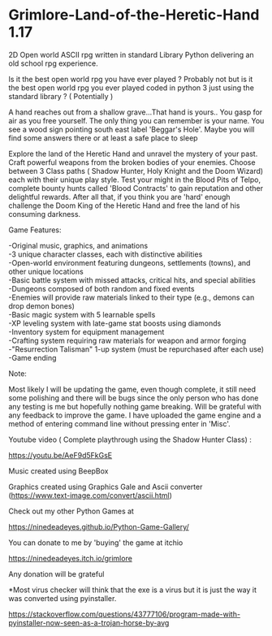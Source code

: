 # Grimlore-Land-of-the-Heretic-Hand 1.17
2D Open world ASCII rpg written in standard Library Python delivering an old school rpg experience. 


Is it the best open world rpg you have ever played ? Probably not but is it the best open world rpg you ever played coded in python 3 just using the standard library ? ( Potentially )  

A hand reaches out from a shallow grave...That hand is yours.. You gasp for air as you free yourself. The only thing you can remember is your name.
You see a wood sign pointing south east label 'Beggar's Hole'. Maybe you will find some answers there or at least a safe place to sleep

Explore the land of the Heretic Hand and unravel the mystery of your past. Craft powerful weapons from the broken bodies of your enemies. Choose between 3 Class paths ( Shadow Hunter, Holy Knight and the Doom Wizard) each with their unique play style. Test your might in the Blood Pits of Telpo, complete bounty hunts called 'Blood Contracts' to gain reputation and other delightful rewards. After all that, if you think you are 'hard' enough challenge the Doom King of the Heretic Hand and free the land of his consuming darkness. 

Game Features: <br>

-Original music, graphics, and animations <br>
-3 unique character classes, each with distinctive abilities <br>
-Open-world environment featuring dungeons, settlements (towns), and other unique locations <br>
-Basic battle system with missed attacks, critical hits, and special abilities <br>
-Dungeons composed of both random and fixed events <br>
-Enemies will provide raw materials linked to their type (e.g., demons can drop demon bones) <br>
-Basic magic system with 5 learnable spells <br>
-XP leveling system with late-game stat boosts using diamonds <br>
-Inventory system for equipment management <br>
-Crafting system requiring raw materials for weapon and armor forging <br>
-"Resurrection Talisman" 1-up system (must be repurchased after each use) <br>
-Game ending <br>

Note:

Most likely I will be updating the game, even though complete, it still need some polishing and there will be bugs since the only person who has done any testing is me but hopefully nothing game breaking. Will be grateful with any feedback to improve the game. I have uploaded the game engine and a method of entering command line without pressing enter in 'Misc'.

Youtube video ( Complete playthrough using the Shadow Hunter Class)  : 

https://youtu.be/AeF9d5FkGsE

Music created using BeepBox 

Graphics created using Graphics Gale and Ascii converter (https://www.text-image.com/convert/ascii.html) 

Check out my other Python Games at 

https://ninedeadeyes.github.io/Python-Game-Gallery/

You can donate to me by 'buying' the game at itchio 

https://ninedeadeyes.itch.io/grimlore

Any donation will be grateful 

*Most virus checker will think that the exe is a virus but it is just the way it was converted using pyinstaller.

https://stackoverflow.com/questions/43777106/program-made-with-pyinstaller-now-seen-as-a-trojan-horse-by-avg
